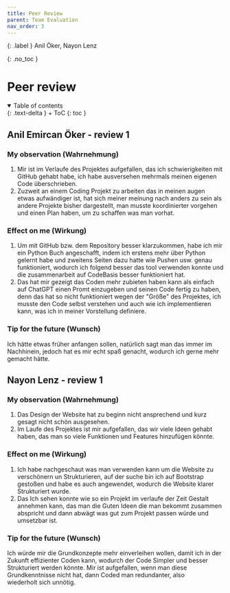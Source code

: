 ```yaml
---
title: Peer Review
parent: Team Evaluation
nav_order: 3
---
```


{: .label }
Anil Öker, Nayon Lenz

{: .no_toc }
# Peer review

<details open markdown="block">
{: .text-delta }
<summary>Table of contents</summary>
+ ToC
{: toc }
</details>

## Anil Emircan Öker - review 1

### My observation (Wahrnehmung)

1. Mir ist im Verlaufe des Projektes aufgefallen, das ich schwierigkeiten mit GitHub gehabt habe, ich habe ausversehen mehrmals meinen eigenen Code überschrieben.
2. Zuzweit an einem Coding Projekt zu arbeiten das in meinen augen etwas aufwändiger ist, hat sich meiner meinung nach anders zu sein als andere Projekte bisher dargestellt, man musste koordinierter vorgehen und einen Plan haben, um zu schaffen was man vorhat.

### Effect on me (Wirkung)

1. Um mit GitHub bzw. dem Repository besser klarzukommen, habe ich mir ein Python Buch angeschafft, indem ich erstens mehr über Python gelernt habe und zweitens Seiten dazu hatte wie Pushen usw. genau funktioniert, wodurch ich folgend besser das tool verwenden konnte und die zusammenarbeit auf CodeBasis besser funktioniert hat.
2. Das hat mir gezeigt das Coden mehr zubieten haben kann als einfach auf ChatGPT einen Promt einzugeben und seinen Code fertig zu haben, denn das hat so nicht funktioniert wegen der "Größe" des Projektes, ich musste den Code selbst verstehen und auch wie ich implementieren kann, was ich in meiner Vorstellung definiere.

### Tip for the future (Wunsch)

Ich hätte etwas früher anfangen sollen, natürlich sagt man das immer im Nachhinein, jedoch hat es mir echt spaß genacht, wodurch ich gerne mehr gemacht hätte.

## Nayon Lenz - review 1

### My observation (Wahrnehmung)

1. Das Design der Website hat zu beginn nicht ansprechend und kurz gesagt nicht schön ausgesehen.
2. Im Laufe des Projektes ist mir aufgefallen, das wir viele Ideen gehabt haben, das man so viele Funktionen und Features hinzufügen könnte.

### Effect on me (Wirkung)

1. Ich habe nachgeschaut was man verwenden kann um die Website zu verschönern un Strukturieren, auf der suche bin ich auf Bootstrap gestoßen und habe es auch angewendet, wodurch die Website klarer Strukturiert wurde.
2. Das Ich sehen konnte wie so ein Projekt im verlaufe der Zeit Gestalt annehmen kann, das man die Guten Ideen die man bekommt zusammen abspricht und dann abwägt was gut zum Projekt passen würde und umsetzbar ist.

### Tip for the future (Wunsch)

Ich würde mir die Grundkonzepte mehr einverleihen wollen, damit ich in der Zukunft effizienter Coden kann, wodurch der Code Simpler und besser Strukturiert werden könnte. Mir ist aufgefallen, wenn man diese Grundkenntnisse nicht hat, dann Coded man redundanter, also wiederholt sich unnötig.